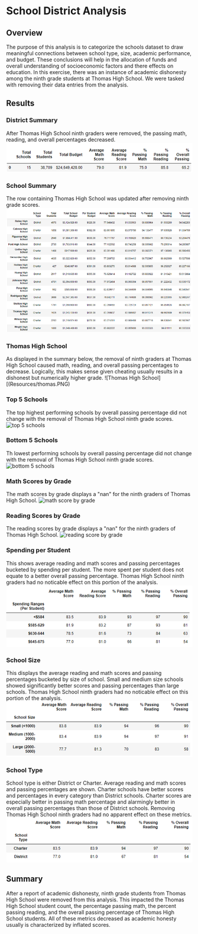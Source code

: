 # School District Analysis
## Overview
The purpose of this analysis is to categorize the schools dataset to draw meaningful connections between school type, size, academic performance, and budget. These conclusions will help in the allocation of funds and overall understanding of socioeconomic factors and there effects on education. In this exercise, there was an instance of academic dishonesty among the ninth grade students at Thomas High School. We were tasked with removing their data entries from the analysis. 

## Results
### District Summary
After Thomas High School ninth graders were removed, the passing math, reading, and overall percentages decreased.
![District Summary](Resources/District.PNG)

### School Summary
The row containing Thomas High School was updated after removing ninth grade scores.
![School Summary](Resources/school.PNG)

### Thomas High School
As displayed in the summary below, the removal of ninth graders at Thomas High School caused math, reading, and overall passing percentages to decrease. Logically, this makes sense given cheating usually results in a dishonest but numerically higher grade.
![Thomas High School][(Resources/thomas.PNG)

### Top 5 Schools
The top highest performing schools by overall passing percentage did not change with the removal of Thomas High School ninth grade scores.
![top 5 schools](https://user-images.githubusercontent.com/88340176/135950960-a623bcc3-7603-49b3-8dcd-dcebe131b221.PNG)


### Bottom 5 Schools
Th lowest performing schools by overall passing percentage did not change with the removal of Thomas High School ninth grade scores.
![bottom 5 schools](https://user-images.githubusercontent.com/88340176/135950947-00cef50d-6ee0-485a-9b94-388349d5c7c8.PNG)


### Math Scores by Grade
The math scores by grade displays a "nan" for the ninth graders of Thomas High School.
![math score by grade](https://user-images.githubusercontent.com/88340176/135950975-9fe02fa1-ab55-4f5b-9843-c1db0f62ec50.PNG)

### Reading Scores by Grade
The reading scores by grade displays a "nan" for the ninth graders of Thomas High School.
![reading score by grade](https://user-images.githubusercontent.com/88340176/135950998-fa9542c0-ff92-4fe1-a1df-2a6177ad47e7.PNG)

### Spending per Student
This shows average reading and math scores and passing percentages bucketed by spending per student. The more spent per student does not equate to a better overall passing percentage. Thomas High School ninth graders had no noticable effect on this portion of the analysis.
![Spending per Student](Resources/spending.PNG)

### School Size
This displays the average reading and math scores and passing percentages bucketed by size of school. Small and medium size schools showed significantly better scores and passing percentages than large schools. Thomas High School ninth graders had no noticable effect on this portion of the analysis.
![School Size](Resources/size.PNG)

### School Type
School type is either District or Charter. Average reading and math scores and passing percentages are shown. Charter schools have better scores and percentages in every category than District schools. Charter scores are especially better in passing math percentage and alarmingly better in overall passing percentages than those of District schools. Removing Thomas High School ninth graders had no apparent effect on these metrics. 
![School Type](Resources/type.PNG)

## Summary
After a report of academic dishonesty, ninth grade students from Thomas High School were removed from this analysis. This impacted the Thomas High School student count, the percentage passing math, the percent passing reading, and the overall passing percentage of Thomas High School students. All of these metrics decreased as academic honesty usually is characterized by inflated scores. 


